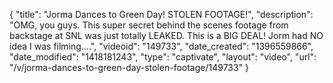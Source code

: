 {
    "title": "Jorma Dances to Green Day! STOLEN FOOTAGE!",
    "description": "OMG, you guys. This super secret behind the scenes footage from backstage at SNL was just totally LEAKED. This is a BIG DEAL! Jorm had NO idea I was filming....",
    "videoid": "149733",
    "date_created": "1396559866",
    "date_modified": "1418181243",
    "type": "captivate",
    "layout": "video",
    "url": "\/v\/jorma-dances-to-green-day-stolen-footage\/149733"
}